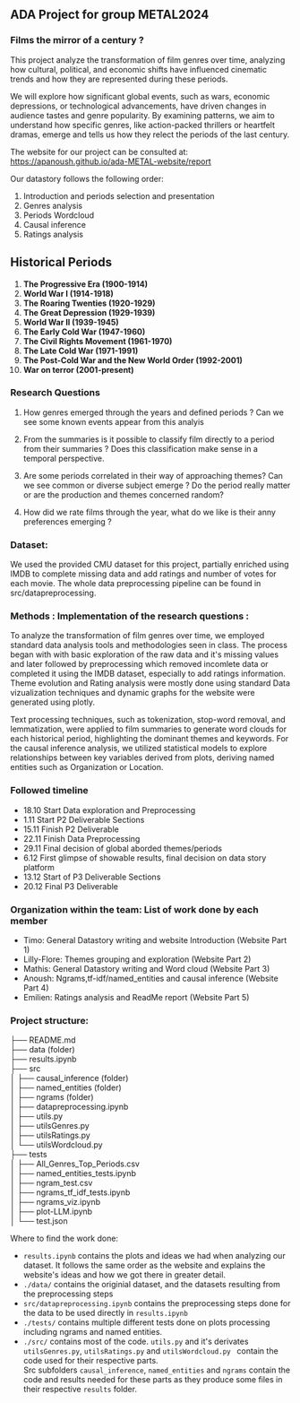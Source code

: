 ## ADA Project for group METAL2024


### Films the mirror of a century ?

This project analyze the transformation of film genres over time, analyzing how cultural, political, and economic shifts have influenced cinematic trends and how they are represented during these periods.

We will explore how significant global events, such as wars, economic depressions, or technological advancements, have driven changes in audience tastes and genre popularity. By examining patterns, we aim to understand how specific genres, like action-packed thrillers or heartfelt dramas, emerge and tells us how they relect the periods of the last century.

The website for our project can be consulted at: https://apanoush.github.io/ada-METAL-website/report  

Our datastory follows the following order: 

1. Introduction and periods selection and presentation
2. Genres analysis 
3. Periods Wordcloud
4. Causal inference
5. Ratings analysis

## Historical Periods

1. **The Progressive Era (1900-1914)**  
2. **World War I (1914-1918)**  
3. **The Roaring Twenties (1920-1929)**  
4. **The Great Depression (1929-1939)**  
5. **World War II (1939-1945)**  
6. **The Early Cold War (1947-1960)**  
7. **The Civil Rights Movement (1961-1970)**  
8. **The Late Cold War (1971-1991)**  
9. **The Post-Cold War and the New World Order (1992-2001)** 
10. **War on terror (2001-present)** 
### Research Questions 

1. How genres emerged through the years and defined periods ? Can we see some known events appear from this analyis

2. From the summaries is it possible to classify film directly to a period from their summaries ? Does this classification make sense in a temporal perspective.

3. Are some periods correlated in their way of approaching themes? Can we see common or diverse subject emerge ? Do the period really matter or are the production and themes concerned random?

4. How did we rate films through the year, what do we like is their anny preferences emerging ?

### Dataset:

We used the provided CMU dataset for this project, partially enriched using IMDB to complete missing data and add ratings and number of votes for each movie.
The whole data preprocessing pipeline can be found in src/datapreprocessing. 


### Methods : Implementation of the research questions :

To analyze the transformation of film genres over time, we employed standard data analysis tools and methodologies seen in class. The process began with with basic exploration of the raw data and it's missing values and later followed by preprocessing which removed incomlete data or completed it using the IMDB dataset, especially to add ratings information. Theme evolution and Rating analysis were mostly done using standard Data vizualization techniques and dynamic graphs for the website were generated using plotly. 

Text processing techniques, such as tokenization, stop-word removal, and lemmatization, were applied to film summaries to generate word clouds for each historical period, highlighting the dominant themes and keywords. For the causal inference analysis, we utilized statistical models to explore relationships between key variables derived from plots, deriving named entities such as Organization or Location.

### Followed timeline  
- 18.10 Start Data exploration and Preprocessing 
- 1.11 Start P2 Deliverable Sections
- 15.11 Finish P2 Deliverable 
- 22.11 Finish Data Preprocessing
- 29.11 Final decision of global aborded themes/periods
- 6.12 First glimpse of showable results, final decision on data story platform
- 13.12 Start of P3 Deliverable Sections
- 20.12 Final P3 Deliverable

### Organization within the team: List of work done by each member
- Timo: General Datastory writing and website Introduction (Website Part 1)
- Lilly-Flore: Themes grouping and exploration (Website Part 2)
- Mathis: General Datastory writing and Word cloud (Website Part 3)
- Anoush: Ngrams,tf-idf/named_entities and causal inference (Website Part 4)
- Emilien: Ratings analysis and ReadMe report (Website Part 5)

### Project structure: 

├── README.md  
├── data (folder)  
├── results.ipynb  
├── src  
│   ├── causal_inference (folder)  
│   ├── named_entities (folder)  
│   ├── ngrams (folder)  
│   ├── datapreprocessing.ipynb  
│   ├── utils.py  
│   ├── utilsGenres.py  
│   ├── utilsRatings.py  
│   └── utilsWordcloud.py  
├── tests  
│   ├── All_Genres_Top_Periods.csv  
│   ├── named_entities_tests.ipynb   
│   ├── ngram_test.csv  
│   ├── ngrams_tf_idf_tests.ipynb  
│   ├── ngrams_viz.ipynb  
│   ├── plot-LLM.ipynb  
│   └── test.json  


Where to find the work done: 
- `results.ipynb` contains the plots and ideas we had when analyzing our dataset. 
It follows the same order as the website and explains the website's ideas and how we got there in greater detail. 
- `./data/` contains the originial dataset, and the datasets resulting from the preprocessing steps
- `src/datapreprocessing.ipynb` contains the preprocessing steps done for the data to be used directly in `results.ipynb`
- `./tests/` contains multiple different tests done on plots processing including ngrams and named entities. 
- `./src/` contains most of the code. `utils.py` and it's derivates `utilsGenres.py`, `utilsRatings.py` and `utilsWordcloud.py ` contain the code used for their respective parts.  
Src subfolders `causal_inference`, `named_entities` and `ngrams` contain the code and results needed for these parts as they produce some files in their respective `results` folder.
